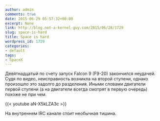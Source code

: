 ```yaml
---
author: admin
comments: true
date: 2015-06-29 05:57:32+00:00
excerpt: None
link: http://blog.not-a-kernel-guy.com/2015/06/28/1729
slug: space-is-hard
title: Space is hard
wordpress_id: 1729
categories:
- default
tags:
- SpaceX
---
```


Девятнадцатый по счету запуск Falcon 9 (F9-20) закончился неудачей. Судя по видео, неисправность возникла на второй ступени, однако произошло это задолго до разделения. Иными словами двигатели первой ступени (а на двигатели всегда смотрят в первую очередь) похоже не при чем.

{{< youtube aN-X5kLZA3c >}}

На внутреннем IRC канале стоит необычная тишина.
